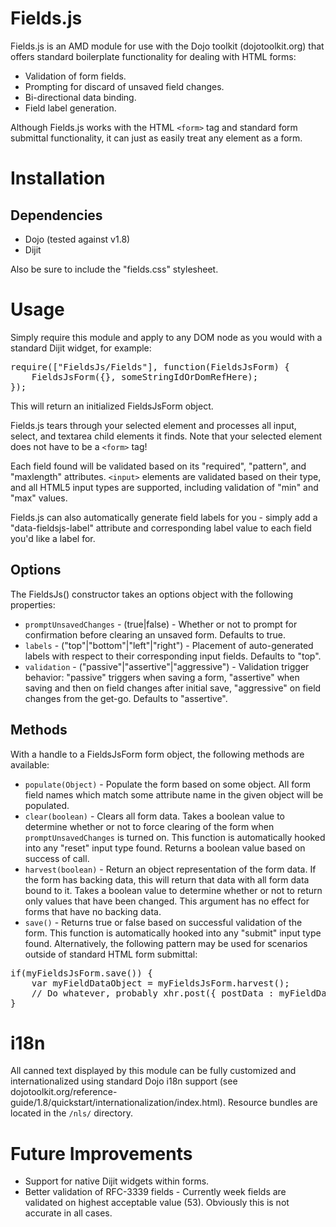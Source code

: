 Fields.js
==============

Fields.js is an AMD module for use with the Dojo toolkit (dojotoolkit.org) that offers standard boilerplate functionality for dealing with HTML forms:

* Validation of form fields.
* Prompting for discard of unsaved field changes.
* Bi-directional data binding.
* Field label generation.

Although Fields.js works with the HTML `<form>` tag and standard form submittal functionality, it can just as easily treat any element as a form.

# Installation

## Dependencies

* Dojo (tested against v1.8)
* Dijit

Also be sure to include the "fields.css" stylesheet.

# Usage

Simply require this module and apply to any DOM node as you would with a standard Dijit widget, for example:

<pre>
require(["FieldsJs/Fields"], function(FieldsJsForm) {
    FieldsJsForm({}, someStringIdOrDomRefHere);
});
</pre>

This will return an initialized FieldsJsForm object.

Fields.js tears through your selected element and processes all input, select, and textarea child elements it finds.  Note that your selected element does not have to be a `<form>` tag!

Each field found will be validated based on its "required", "pattern", and "maxlength" attributes.  `<input>` elements are validated based on their type, and all HTML5 input types are supported, including validation of "min" and "max" values. 

Fields.js can also automatically generate field labels for you - simply add a "data-fieldsjs-label" attribute and corresponding label value to each field you'd like a label for.

## Options

The FieldsJs() constructor takes an options object with the following properties:

* `promptUnsavedChanges` - (true|false) - Whether or not to prompt for confirmation before clearing an unsaved form.  Defaults to true.
* `labels` - ("top"|"bottom"|"left"|"right") - Placement of auto-generated labels with respect to their corresponding input fields.  Defaults to "top".
* `validation` - ("passive"|"assertive"|"aggressive") - Validation trigger behavior: "passive" triggers when saving a form, "assertive" when saving and then on field changes after initial save, "aggressive" on field changes from the get-go.  Defaults to "assertive".

## Methods

With a handle to a FieldsJsForm form object, the following methods are available:

* `populate(Object)` - Populate the form based on some object.  All form field names which match some attribute name in the given object will be populated.
* `clear(boolean)` - Clears all form data.  Takes a boolean value to determine whether or not to force clearing of the form when `promptUnsavedChanges` is turned on.  This function is automatically hooked into any "reset" input type found.  Returns a boolean value based on success of call.
* `harvest(boolean)` - Return an object representation of the form data.  If the form has backing data, this will return that data with all form data bound to it.  Takes a boolean value to determine whether or not to return only values that have been changed.  This argument has no effect for forms that have no backing data. 
* `save()` - Returns true or false based on successful validation of the form.  This function is automatically hooked into any "submit" input type found.  Alternatively, the following pattern may be used for scenarios outside of standard HTML form submittal:

<pre>
if(myFieldsJsForm.save()) {
	var myFieldDataObject = myFieldsJsForm.harvest();
	// Do whatever, probably xhr.post({ postData : myFieldDataObject })
}
</pre>

# i18n

All canned text displayed by this module can be fully customized and internationalized using standard Dojo i18n support (see dojotoolkit.org/reference-guide/1.8/quickstart/internationalization/index.html).  Resource bundles are located in the `/nls/` directory.

# Future Improvements

* Support for native Dijit widgets within forms.
* Better validation of RFC-3339 fields - Currently week fields are validated on highest acceptable value (53).  Obviously this is not accurate in all cases.
